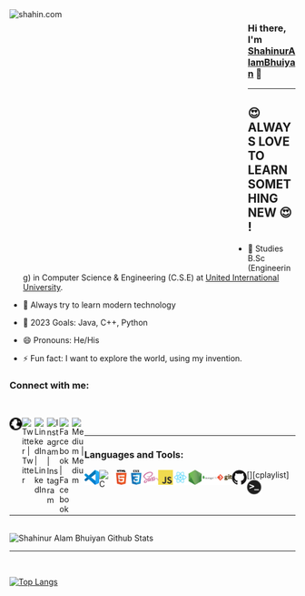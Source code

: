 <img align="left" alt="shahin.com" width="420px" height="460"  src="https://i.ibb.co/wdsGD3r/Browsing-online-bro.png" />

### Hi there, I'm [ShahinurAlamBhuiyan][website] 👋

---

## 😍 ALWAYS LOVE TO LEARN SOMETHING NEW 😍 !
- 🏫 Studies B.Sc (Engineering) in Computer Science & Engineering (C.S.E) at [United International University][uiu].

- 🌱 Always try to learn modern technology
- 🥅 2023 Goals: Java, C++, Python
- 😄 Pronouns: He/His
- ⚡ Fun fact: I want to explore the world, using my invention.

### Connect with me:
<br />
                
[<img align="left" alt="shahin.com" width="22px" src="https://raw.githubusercontent.com/iconic/open-iconic/master/svg/globe.svg" />][website]
[<img align="left" alt="Twitter | Twitter" width="22px" src="https://cdn.jsdelivr.net/npm/simple-icons@v3/icons/twitter.svg" />][twitter]
[<img align="left" alt="LinkedIn | LinkedIn" width="22px" src="https://cdn.jsdelivr.net/npm/simple-icons@v3/icons/linkedin.svg" />][linkedin]
[<img align="left" alt="Instagram | Instagram" width="22px" src="https://cdn.jsdelivr.net/npm/simple-icons@v3/icons/instagram.svg" />][instagram]
[<img align="left" alt="Facebook | Facebook" width="22px" src="https://cdn.jsdelivr.net/npm/simple-icons@v3/icons/facebook.svg" />][Facebook]
[<img align="left" alt="Medium | Medium" width="22px" src="https://cdn.jsdelivr.net/npm/simple-icons@v3/icons/medium.svg" />][Medium]

<br />

---

### Languages and Tools:

[<img align="left" alt="Visual Studio Code" width="26px" src="https://raw.githubusercontent.com/github/explore/80688e429a7d4ef2fca1e82350fe8e3517d3494d/topics/visual-studio-code/visual-studio-code.png" />][vscode]
[<img align="left" alt="C" width="26px" src="https://img.icons8.com/color/452/c-programming.png" />][cplaylist]
[<img align="left" alt="HTML5" width="26px" src="https://raw.githubusercontent.com/github/explore/80688e429a7d4ef2fca1e82350fe8e3517d3494d/topics/html/html.png" />][htmlplaylist]
[<img align="left" alt="CSS3" width="26px" src="https://raw.githubusercontent.com/github/explore/80688e429a7d4ef2fca1e82350fe8e3517d3494d/topics/css/css.png" />][cssplaylist]
[<img align="left" alt="Sass" width="26px" src="https://raw.githubusercontent.com/github/explore/80688e429a7d4ef2fca1e82350fe8e3517d3494d/topics/sass/sass.png" />][sassplaylist]
[<img align="left" alt="JavaScript" width="26px" src="https://raw.githubusercontent.com/github/explore/80688e429a7d4ef2fca1e82350fe8e3517d3494d/topics/javascript/javascript.png" />][jsplaylist]
[<img align="left" alt="React" width="26px" src="https://raw.githubusercontent.com/github/explore/80688e429a7d4ef2fca1e82350fe8e3517d3494d/topics/react/react.png" />][reactplaylist]
[<img align="left" alt="Node.js" width="26px" src="https://raw.githubusercontent.com/github/explore/80688e429a7d4ef2fca1e82350fe8e3517d3494d/topics/nodejs/nodejs.png" />][mongodb]
[<img align="left" alt="MongoDB" width="26px" src="https://raw.githubusercontent.com/github/explore/80688e429a7d4ef2fca1e82350fe8e3517d3494d/topics/mongodb/mongodb.png" />][node]
[<img align="left" alt="Git" width="26px" src="https://raw.githubusercontent.com/github/explore/80688e429a7d4ef2fca1e82350fe8e3517d3494d/topics/git/git.png" />][git]
[<img align="left" alt="GitHub" width="26px" src="https://raw.githubusercontent.com/github/explore/78df643247d429f6cc873026c0622819ad797942/topics/github/github.png" />][github]
[<img align="left" alt="HTML5" width="26px" src="https://raw.githubusercontent.com/github/explore/80688e429a7d4ef2fca1e82350fe8e3517d3494d/topics/terminal/terminal.png" />][git]

<br />

<br />

---
<br />

<img width="550px" alt="Shahinur Alam Bhuiyan Github Stats"  src="https://github-readme-stats.vercel.app/api?username=ShahinurAlamBhuiyan&show_icons=true&title_color=00BFFF&icon_color=00BFFF&text_color=ffffff&bg_color=191919"/>

---
<br />

[![Top Langs](https://github-readme-stats.vercel.app/api/top-langs/?username=ShahinurAlamBhuiyan&card_width=500&title_color=00BFFF&text_color=ffffff&bg_color=191919)](https://github.com/ShahinurAlamBhuiyan/github-readme-stats)


[programming]: https://www.programming-hero.com/
[website]: https://shahinbhuiyan.web.app/
[twitter]: https://twitter.com/ShahinurAlamBh1
[linkedin]: https://www.linkedin.com/in/shahinur-alam-bhuiyan-178161211/
[instagram]: https://www.instagram.com/_shahin__bhuiyan_/
[Facebook]: https://www.facebook.com/shahin19sep/
[Medium]: https://shahinur-alam-bhuiyan01.medium.com/
[uiu]:https://www.uiu.ac.bd/

[htmlplaylist]: https://www.w3schools.com/html/
[jsplaylist]: https://www.w3schools.com/js/js_intro.asp
[cssplaylist]: https://www.w3schools.com/css/
[reactplaylist]: https://reactjs.org/
[vscode]: https://code.visualstudio.com/
[sassplaylist]: https://sass-lang.com/
[mongodb]: https://www.mongodb.com/
[node]: https://nodejs.org/en/
[github]: http://github.com/
[git]: https://git-scm.com/
